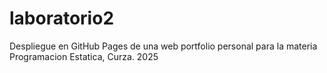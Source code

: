 # laboratorio2
Despliegue en GitHub Pages de una web portfolio personal para la materia Programacion Estatica, Curza. 2025
